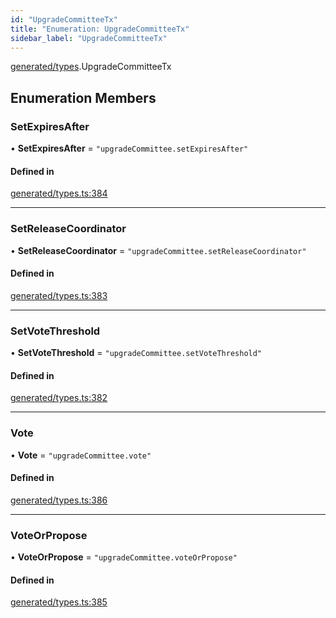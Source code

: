 ```yaml
---
id: "UpgradeCommitteeTx"
title: "Enumeration: UpgradeCommitteeTx"
sidebar_label: "UpgradeCommitteeTx"
---
```


[generated/types](../../../../modules/Generated/Types/Types.md).UpgradeCommitteeTx

## Enumeration Members

### SetExpiresAfter

• **SetExpiresAfter** = ``"upgradeCommittee.setExpiresAfter"``

#### Defined in

[generated/types.ts:384](https://github.com/PolymeshAssociation/polymesh-sdk/blob/b6f9fb883/src/generated/types.ts#L384)

___

### SetReleaseCoordinator

• **SetReleaseCoordinator** = ``"upgradeCommittee.setReleaseCoordinator"``

#### Defined in

[generated/types.ts:383](https://github.com/PolymeshAssociation/polymesh-sdk/blob/b6f9fb883/src/generated/types.ts#L383)

___

### SetVoteThreshold

• **SetVoteThreshold** = ``"upgradeCommittee.setVoteThreshold"``

#### Defined in

[generated/types.ts:382](https://github.com/PolymeshAssociation/polymesh-sdk/blob/b6f9fb883/src/generated/types.ts#L382)

___

### Vote

• **Vote** = ``"upgradeCommittee.vote"``

#### Defined in

[generated/types.ts:386](https://github.com/PolymeshAssociation/polymesh-sdk/blob/b6f9fb883/src/generated/types.ts#L386)

___

### VoteOrPropose

• **VoteOrPropose** = ``"upgradeCommittee.voteOrPropose"``

#### Defined in

[generated/types.ts:385](https://github.com/PolymeshAssociation/polymesh-sdk/blob/b6f9fb883/src/generated/types.ts#L385)

